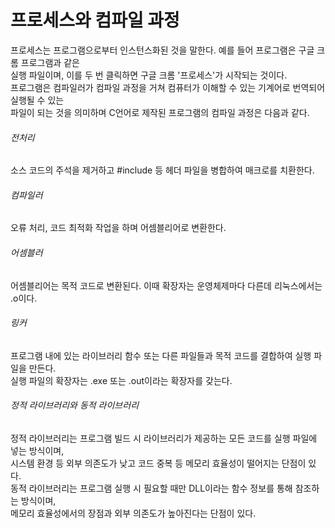 # 프로세스와 컴파일 과정
프로세스는 프로그램으로부터 인스턴스화된 것을 말한다. 예를 들어 프로그램은 구글 크롬 프로그램과 같은<br/>
실행 파일이며, 이를 두 번 클릭하면 구글 크롬 '프로세스'가 시작되는 것이다.<br/>
프로그램은 컴파일러가 컴파일 과정을 거쳐 컴퓨터가 이해할 수 있는 기계어로 번역되어 실행될 수 있는<br/>
파일이 되는 것을 의미하며 C언어로 제작된 프로그램의 컴파일 과정은 다음과 같다.<br/>
###### 전처리
소스 코드의 주석을 제거하고 #include 등 헤더 파일을 병합하여 매크로를 치환한다.<br/>
###### 컴파일러
오류 처리, 코드 최적화 작업을 하며 어셈블리어로 변환한다.<br/>
###### 어셈블러
어셈블리어는 목적 코드로 변환된다. 이때 확장자는 운영체제마다 다른데 리눅스에서는 .o이다.<br/>
###### 링커
프로그램 내에 있는 라이브러리 함수 또는 다른 파일들과 목적 코드를 결합하여 실행 파일을 만든다.<br/>
실행 파일의 확장자는 .exe 또는 .out이라는 확장자를 갖는다.<br/>
###### 정적 라이브러리와 동적 라이브러리
정적 라이브러리는 프로그램 빌드 시 라이브러리가 제공하는 모든 코드를 실행 파일에 넣는 방식이며,<br/>
시스템 환경 등 외부 의존도가 낮고 코드 중복 등 메모리 효율성이 떨어지는 단점이 있다.<br/>
동적 라이브러리는 프로그램 실행 시 필요할 때만 DLL이라는 함수 정보를 통해 참조하는 방식이며,<br/>
메모리 효율성에서의 장점과 외부 의존도가 높아진다는 단점이 있다.